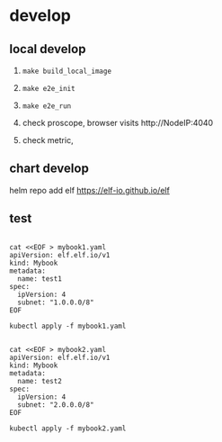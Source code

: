 # develop

## local develop

1. `make build_local_image`

2. `make e2e_init`

3. `make e2e_run`

4. check proscope, browser visits http://NodeIP:4040

5. check metric, 

## chart develop

helm repo add elf https://elf-io.github.io/elf

## test 


```shell

cat <<EOF > mybook1.yaml
apiVersion: elf.elf.io/v1
kind: Mybook
metadata:
  name: test1
spec:
  ipVersion: 4
  subnet: "1.0.0.0/8"
EOF

kubectl apply -f mybook1.yaml


cat <<EOF > mybook2.yaml
apiVersion: elf.elf.io/v1
kind: Mybook
metadata:
  name: test2
spec:
  ipVersion: 4
  subnet: "2.0.0.0/8"
EOF

kubectl apply -f mybook2.yaml


```
